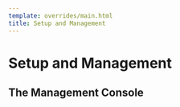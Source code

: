 ```yaml
---
template: overrides/main.html
title: Setup and Management
---
```


# Setup and Management

## The Management Console


